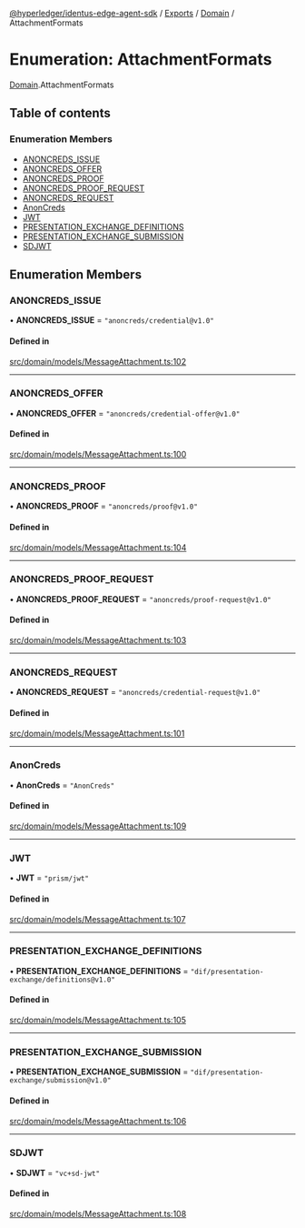 [@hyperledger/identus-edge-agent-sdk](../README.md) / [Exports](../modules.md) / [Domain](../modules/Domain.md) / AttachmentFormats

# Enumeration: AttachmentFormats

[Domain](../modules/Domain.md).AttachmentFormats

## Table of contents

### Enumeration Members

- [ANONCREDS\_ISSUE](Domain.AttachmentFormats.md#anoncreds_issue)
- [ANONCREDS\_OFFER](Domain.AttachmentFormats.md#anoncreds_offer)
- [ANONCREDS\_PROOF](Domain.AttachmentFormats.md#anoncreds_proof)
- [ANONCREDS\_PROOF\_REQUEST](Domain.AttachmentFormats.md#anoncreds_proof_request)
- [ANONCREDS\_REQUEST](Domain.AttachmentFormats.md#anoncreds_request)
- [AnonCreds](Domain.AttachmentFormats.md#anoncreds)
- [JWT](Domain.AttachmentFormats.md#jwt)
- [PRESENTATION\_EXCHANGE\_DEFINITIONS](Domain.AttachmentFormats.md#presentation_exchange_definitions)
- [PRESENTATION\_EXCHANGE\_SUBMISSION](Domain.AttachmentFormats.md#presentation_exchange_submission)
- [SDJWT](Domain.AttachmentFormats.md#sdjwt)

## Enumeration Members

### ANONCREDS\_ISSUE

• **ANONCREDS\_ISSUE** = ``"anoncreds/credential@v1.0"``

#### Defined in

[src/domain/models/MessageAttachment.ts:102](https://github.com/hyperledger/identus-edge-agent-sdk-ts/blob/8455e548651bea11f474591a89d22007cfe2962c/src/domain/models/MessageAttachment.ts#L102)

___

### ANONCREDS\_OFFER

• **ANONCREDS\_OFFER** = ``"anoncreds/credential-offer@v1.0"``

#### Defined in

[src/domain/models/MessageAttachment.ts:100](https://github.com/hyperledger/identus-edge-agent-sdk-ts/blob/8455e548651bea11f474591a89d22007cfe2962c/src/domain/models/MessageAttachment.ts#L100)

___

### ANONCREDS\_PROOF

• **ANONCREDS\_PROOF** = ``"anoncreds/proof@v1.0"``

#### Defined in

[src/domain/models/MessageAttachment.ts:104](https://github.com/hyperledger/identus-edge-agent-sdk-ts/blob/8455e548651bea11f474591a89d22007cfe2962c/src/domain/models/MessageAttachment.ts#L104)

___

### ANONCREDS\_PROOF\_REQUEST

• **ANONCREDS\_PROOF\_REQUEST** = ``"anoncreds/proof-request@v1.0"``

#### Defined in

[src/domain/models/MessageAttachment.ts:103](https://github.com/hyperledger/identus-edge-agent-sdk-ts/blob/8455e548651bea11f474591a89d22007cfe2962c/src/domain/models/MessageAttachment.ts#L103)

___

### ANONCREDS\_REQUEST

• **ANONCREDS\_REQUEST** = ``"anoncreds/credential-request@v1.0"``

#### Defined in

[src/domain/models/MessageAttachment.ts:101](https://github.com/hyperledger/identus-edge-agent-sdk-ts/blob/8455e548651bea11f474591a89d22007cfe2962c/src/domain/models/MessageAttachment.ts#L101)

___

### AnonCreds

• **AnonCreds** = ``"AnonCreds"``

#### Defined in

[src/domain/models/MessageAttachment.ts:109](https://github.com/hyperledger/identus-edge-agent-sdk-ts/blob/8455e548651bea11f474591a89d22007cfe2962c/src/domain/models/MessageAttachment.ts#L109)

___

### JWT

• **JWT** = ``"prism/jwt"``

#### Defined in

[src/domain/models/MessageAttachment.ts:107](https://github.com/hyperledger/identus-edge-agent-sdk-ts/blob/8455e548651bea11f474591a89d22007cfe2962c/src/domain/models/MessageAttachment.ts#L107)

___

### PRESENTATION\_EXCHANGE\_DEFINITIONS

• **PRESENTATION\_EXCHANGE\_DEFINITIONS** = ``"dif/presentation-exchange/definitions@v1.0"``

#### Defined in

[src/domain/models/MessageAttachment.ts:105](https://github.com/hyperledger/identus-edge-agent-sdk-ts/blob/8455e548651bea11f474591a89d22007cfe2962c/src/domain/models/MessageAttachment.ts#L105)

___

### PRESENTATION\_EXCHANGE\_SUBMISSION

• **PRESENTATION\_EXCHANGE\_SUBMISSION** = ``"dif/presentation-exchange/submission@v1.0"``

#### Defined in

[src/domain/models/MessageAttachment.ts:106](https://github.com/hyperledger/identus-edge-agent-sdk-ts/blob/8455e548651bea11f474591a89d22007cfe2962c/src/domain/models/MessageAttachment.ts#L106)

___

### SDJWT

• **SDJWT** = ``"vc+sd-jwt"``

#### Defined in

[src/domain/models/MessageAttachment.ts:108](https://github.com/hyperledger/identus-edge-agent-sdk-ts/blob/8455e548651bea11f474591a89d22007cfe2962c/src/domain/models/MessageAttachment.ts#L108)
